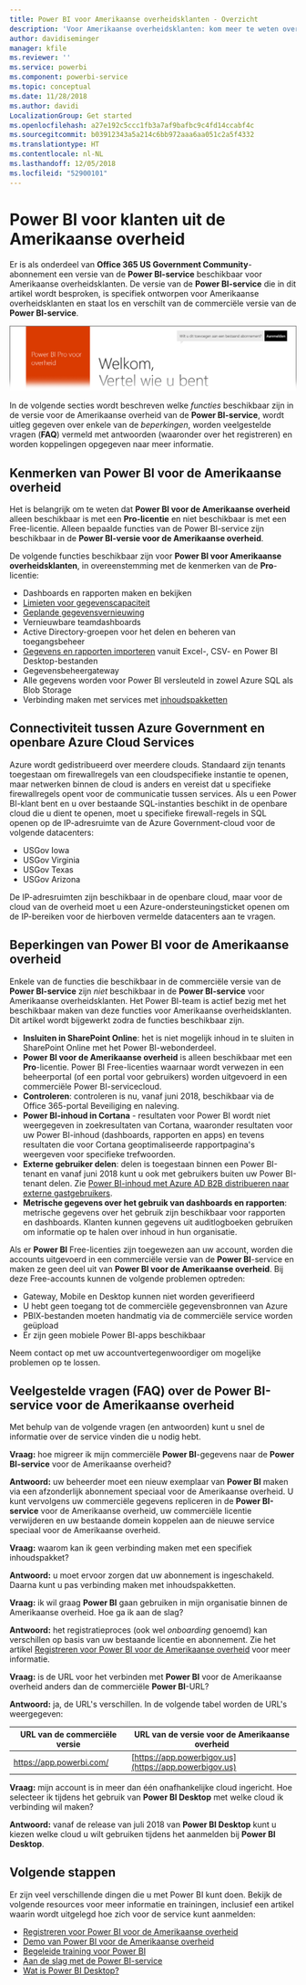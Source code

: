 ```yaml
---
title: Power BI voor Amerikaanse overheidsklanten - Overzicht
description: 'Voor Amerikaanse overheidsklanten: kom meer te weten over de kenmerken en limieten voor de Power BI-service voor de Amerikaanse overheid'
author: davidiseminger
manager: kfile
ms.reviewer: ''
ms.service: powerbi
ms.component: powerbi-service
ms.topic: conceptual
ms.date: 11/28/2018
ms.author: davidi
LocalizationGroup: Get started
ms.openlocfilehash: a27e192c5ccc1fb3a7af9bafbc9c4fd14ccabf4c
ms.sourcegitcommit: b03912343a5a214c6bb972aaa6aa051c2a5f4332
ms.translationtype: HT
ms.contentlocale: nl-NL
ms.lasthandoff: 12/05/2018
ms.locfileid: "52900101"
---
```

# <a name="power-bi-for-us-government-customers"></a>Power BI voor klanten uit de Amerikaanse overheid
Er is als onderdeel van **Office 365 US Government Community**-abonnement een versie van de **Power BI-service** beschikbaar voor Amerikaanse overheidsklanten. De versie van de **Power BI-service** die in dit artikel wordt besproken, is specifiek ontworpen voor Amerikaanse overheidsklanten en staat los en verschilt van de commerciële versie van de **Power BI-service**.

![](media/service-govus-overview/service_usgov_overview-1.png)

In de volgende secties wordt beschreven welke *functies* beschikbaar zijn in de versie voor de Amerikaanse overheid van de **Power BI-service**, wordt uitleg gegeven over enkele van de *beperkingen*, worden veelgestelde vragen (**FAQ**) vermeld met antwoorden (waaronder over het registreren) en worden koppelingen opgegeven naar meer informatie.

## <a name="features-of-power-bi-us-government"></a>Kenmerken van Power BI voor de Amerikaanse overheid
Het is belangrijk om te weten dat **Power BI voor de Amerikaanse overheid** alleen beschikbaar is met een **Pro-licentie** en niet beschikbaar is met een Free-licentie. Alleen bepaalde functies van de Power BI-service zijn beschikbaar in de **Power BI-versie voor de Amerikaanse overheid**.

De volgende functies beschikbaar zijn voor **Power BI voor Amerikaanse overheidsklanten**, in overeenstemming met de kenmerken van de **Pro**-licentie:

* Dashboards en rapporten maken en bekijken
* [Limieten voor gegevenscapaciteit](service-admin-manage-your-data-storage-in-power-bi.md)
* [Geplande gegevensvernieuwing](refresh-data.md)
* Vernieuwbare teamdashboards
* Active Directory-groepen voor het delen en beheren van toegangsbeheer
* [Gegevens en rapporten importeren](service-get-data.md) vanuit Excel-, CSV- en Power BI Desktop-bestanden
* Gegevensbeheergateway
* Alle gegevens worden voor Power BI versleuteld in zowel Azure SQL als Blob Storage
* Verbinding maken met services met [inhoudspakketten](service-connect-to-services.md)

## <a name="connectivity-between-government-and-public-azure-cloud-services"></a>Connectiviteit tussen Azure Government en openbare Azure Cloud Services 

Azure wordt gedistribueerd over meerdere clouds. Standaard zijn tenants toegestaan om firewallregels van een cloudspecifieke instantie te openen, maar netwerken binnen de cloud is anders en vereist dat u specifieke firewallregels opent voor de communicatie tussen services. Als u een Power BI-klant bent en u over bestaande SQL-instanties beschikt in de openbare cloud die u dient te openen, moet u specifieke firewall-regels in SQL openen op de IP-adresruimte van de Azure Government-cloud voor de volgende datacenters:

* USGov Iowa
* USGov Virginia
* USGov Texas
* USGov Arizona

De IP-adresruimten zijn beschikbaar in de openbare cloud, maar voor de cloud van de overheid moet u een Azure-ondersteuningsticket openen om de IP-bereiken voor de hierboven vermelde datacenters aan te vragen. 


## <a name="limitations-of-power-bi-us-government"></a>Beperkingen van Power BI voor de Amerikaanse overheid
Enkele van de functies die beschikbaar in de commerciële versie van de **Power BI-service** zijn *niet* beschikbaar in de **Power BI-service** voor Amerikaanse overheidsklanten. Het Power BI-team is actief bezig met het beschikbaar maken van deze functies voor Amerikaanse overheidsklanten. Dit artikel wordt bijgewerkt zodra de functies beschikbaar zijn.

* **Insluiten in SharePoint Online**: het is niet mogelijk inhoud in te sluiten in SharePoint Online met het Power BI-webonderdeel.
* **Power BI voor de Amerikaanse overheid** is alleen beschikbaar met een **Pro**-licentie. Power BI Free-licenties waarnaar wordt verwezen in een beheerportal (of een portal voor gebruikers) worden uitgevoerd in een commerciële Power BI-servicecloud.
* **Controleren**: controleren is nu, vanaf juni 2018, beschikbaar via de Office 365-portal Beveiliging en naleving.
* **Power BI-inhoud in Cortana** - resultaten voor Power BI wordt niet weergegeven in zoekresultaten van Cortana, waaronder resultaten voor uw Power BI-inhoud (dashboards, rapporten en apps) en tevens resultaten die voor Cortana geoptimaliseerde rapportpagina's weergeven voor specifieke trefwoorden.
* **Externe gebruiker delen**: delen is toegestaan binnen een Power BI-tenant en vanaf juni 2018 kunt u ook met gebruikers buiten uw Power BI-tenant delen. Zie [Power BI-inhoud met Azure AD B2B distribueren naar externe gastgebruikers](service-admin-azure-ad-b2b.md).
* **Metrische gegevens over het gebruik van dashboards en rapporten**: metrische gegevens over het gebruik zijn beschikbaar voor rapporten en dashboards. Klanten kunnen gegevens uit auditlogboeken gebruiken om informatie op te halen over inhoud in hun organisatie.

Als er **Power BI** Free-licenties zijn toegewezen aan uw account, worden die accounts uitgevoerd in een commerciële versie van de **Power BI**-service en maken ze geen deel uit van **Power BI voor de Amerikaanse overheid**. Bij deze Free-accounts kunnen de volgende problemen optreden:

* Gateway, Mobile en Desktop kunnen niet worden geverifieerd
* U hebt geen toegang tot de commerciële gegevensbronnen van Azure
* PBIX-bestanden moeten handmatig via de commerciële service worden geüpload
* Er zijn geen mobiele Power BI-apps beschikbaar

Neem contact op met uw accountvertegenwoordiger om mogelijke problemen op te lossen.

## <a name="frequently-asked-questions-faq-for-the-us-government-version-of-the-power-bi-service"></a>Veelgestelde vragen (FAQ) over de Power BI-service voor de Amerikaanse overheid
Met behulp van de volgende vragen (en antwoorden) kunt u snel de informatie over de service vinden die u nodig hebt.

**Vraag:** hoe migreer ik mijn commerciële **Power BI**-gegevens naar de **Power BI-service** voor de Amerikaanse overheid?

**Antwoord:** uw beheerder moet een nieuw exemplaar van **Power BI** maken via een afzonderlijk abonnement speciaal voor de Amerikaanse overheid. U kunt vervolgens uw commerciële gegevens repliceren in de **Power BI-service** voor de Amerikaanse overheid, uw commerciële licentie verwijderen en uw bestaande domein koppelen aan de nieuwe service speciaal voor de Amerikaanse overheid.

**Vraag:** waarom kan ik geen verbinding maken met een specifiek inhoudspakket?

**Antwoord:** u moet ervoor zorgen dat uw abonnement is ingeschakeld. Daarna kunt u pas verbinding maken met inhoudspakketten.

**Vraag:** ik wil graag **Power BI** gaan gebruiken in mijn organisatie binnen de Amerikaanse overheid. Hoe ga ik aan de slag?

**Antwoord:** het registratieproces (ook wel *onboarding* genoemd) kan verschillen op basis van uw bestaande licentie en abonnement. Zie het artikel [Registreren voor Power BI voor de Amerikaanse overheid](service-govus-signup.md) voor meer informatie.

**Vraag:** is de URL voor het verbinden met **Power BI** voor de Amerikaanse overheid anders dan de commerciële **Power BI**-URL?

**Antwoord:** ja, de URL's verschillen. In de volgende tabel worden de URL's weergegeven:

| URL van de commerciële versie | URL van de versie voor de Amerikaanse overheid |
| --- | --- |
| https://app.powerbi.com/ |[https://app.powerbigov.us](https://app.powerbigov.us) |

**Vraag:** mijn account is in meer dan één onafhankelijke cloud ingericht. Hoe selecteer ik tijdens het gebruik van **Power BI Desktop** met welke cloud ik verbinding wil maken?

**Antwoord:** vanaf de release van juli 2018 van **Power BI Desktop** kunt u kiezen welke cloud u wilt gebruiken tijdens het aanmelden bij **Power BI Desktop**.


## <a name="next-steps"></a>Volgende stappen
Er zijn veel verschillende dingen die u met Power BI kunt doen. Bekijk de volgende resources voor meer informatie en trainingen, inclusief een artikel waarin wordt uitgelegd hoe zich voor de service kunt aanmelden:

* [Registreren voor Power BI voor de Amerikaanse overheid](service-govus-signup.md)
* <a href="https://channel9.msdn.com/Blogs/Azure/Cognitive-Services-HDInsight-and-Power-BI-on-Azure-Government">Demo van Power BI voor de Amerikaanse overheid</a>
* [Begeleide training voor Power BI](guided-learning/gettingstarted.yml?tutorial-step=1)
* [Aan de slag met de Power BI-service](service-get-started.md)
* [Wat is Power BI Desktop?](desktop-what-is-desktop.md)

